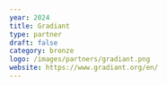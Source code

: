 ```yaml
---
year: 2024
title: Gradiant
type: partner
draft: false
category: bronze
logo: /images/partners/gradiant.png
website: https://www.gradiant.org/en/
---
```

